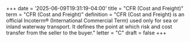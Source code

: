 +++
date = '2025-06-09T19:31:19-04:00'
title = "CFR (Cost and Freight)"
term = "CFR (Cost and Freight)"
definition = "CFR (Cost and Freight) is an official Incoterm® (International Commercial Term) used only for sea or inland waterway transport. It defines the point at which risk and cost transfer from the seller to the buyer."
letter = "C"
draft = false
+++




